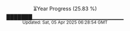 <p align="center">
⏳Year Progress (25.83 %) <br>
███████▁▁▁▁▁▁▁▁▁▁▁▁▁▁▁▁▁▁▁▁▁▁▁ <br>
<sub>Updated: Sat, 05 Apr 2025 06:28:54 GMT</sub>
</p>

